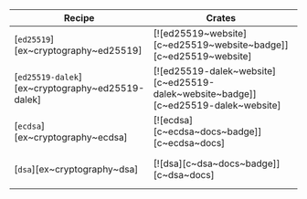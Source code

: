 | Recipe | Crates | Categories |
|--------|--------|------------|
| [`ed25519`][ex~cryptography~ed25519] | [![ed25519~website][c~ed25519~website~badge]][c~ed25519~website] | [![cat~cryptography][cat~cryptography~badge]][cat~cryptography] |
| [`ed25519-dalek`][ex~cryptography~ed25519-dalek] | [![ed25519-dalek~website][c~ed25519-dalek~website~badge]][c~ed25519-dalek~website] | [![cat~cryptography][cat~cryptography~badge]][cat~cryptography] |
| [`ecdsa`][ex~cryptography~ecdsa] | [![ecdsa][c~ecdsa~docs~badge]][c~ecdsa~docs] | [![cat~cryptography][cat~cryptography~badge]][cat~cryptography] |
| [`dsa`][ex~cryptography~dsa] | [![dsa][c~dsa~docs~badge]][c~dsa~docs] | [![cat~cryptography][cat~cryptography~badge]][cat~cryptography] |
